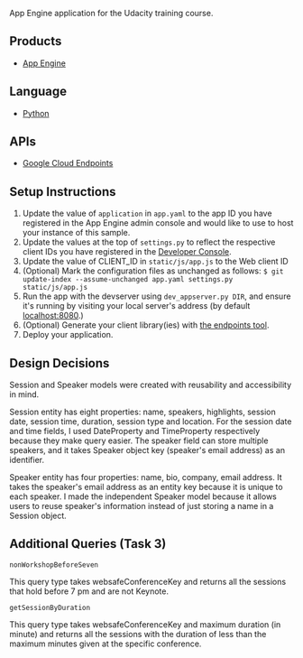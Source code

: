 App Engine application for the Udacity training course.

## Products
- [App Engine][1]

## Language
- [Python][2]

## APIs
- [Google Cloud Endpoints][3]

## Setup Instructions
1. Update the value of `application` in `app.yaml` to the app ID you
   have registered in the App Engine admin console and would like to use to host
   your instance of this sample.
1. Update the values at the top of `settings.py` to
   reflect the respective client IDs you have registered in the
   [Developer Console][4].
1. Update the value of CLIENT_ID in `static/js/app.js` to the Web client ID
1. (Optional) Mark the configuration files as unchanged as follows:
   `$ git update-index --assume-unchanged app.yaml settings.py static/js/app.js`
1. Run the app with the devserver using `dev_appserver.py DIR`, and ensure it's running by visiting your local server's address (by default [localhost:8080][5].)
1. (Optional) Generate your client library(ies) with [the endpoints tool][6].
1. Deploy your application.

## Design Decisions

Session and Speaker models were created with reusability and accessibility in mind.

Session entity has eight properties: name, speakers, highlights, session date, session time, duration, session type and location. For the session date and time fields, I used DateProperty and TimeProperty respectively because they make query easier. The speaker field can store multiple speakers, and it takes Speaker object key (speaker's email address) as an identifier.

Speaker entity has four properties: name, bio, company, email address. It takes the speaker's email address as an entity key because it is unique to each speaker. I made the independent Speaker model because it allows users to reuse speaker's information instead of just storing a name in a Session object.

## Additional Queries (Task 3)
`nonWorkshopBeforeSeven`

This query type takes websafeConferenceKey and returns all the sessions that hold before 7 pm and are not Keynote.

`getSessionByDuration`

This query type takes websafeConferenceKey and maximum duration (in minute) and returns all the sessions with the duration of less than the maximum minutes given at the specific conference.

[1]: https://developers.google.com/appengine
[2]: http://python.org
[3]: https://developers.google.com/appengine/docs/python/endpoints/
[4]: https://console.developers.google.com/
[5]: https://localhost:8080/
[6]: https://developers.google.com/appengine/docs/python/endpoints/endpoints_tool

